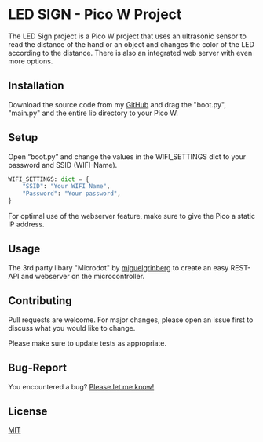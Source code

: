 # LED SIGN - Pico W Project

The LED Sign project is a Pico W project that uses an ultrasonic sensor to read the distance of the hand or an object and changes the color of the LED according to the distance. There is also an integrated web server with even more options.

## Installation

Download the source code from my [GitHub](https://github.com/SirDaywalker/ledSign) and drag the "boot.py", "main.py" and the entire lib directory to your Pico W.

## Setup 
Open “boot.py” and change the values in the WIFI_SETTINGS dict to your password and SSID (WIFI-Name).
```python
WIFI_SETTINGS: dict = {
    "SSID": "Your WIFI Name",
    "Password": "Your password",
}
```
For optimal use of the webserver feature, make sure to give the Pico a static IP address.

## Usage

The 3rd party libary "Microdot" by [miguelgrinberg](https://github.com/miguelgrinberg/microdot) to create an easy REST-API and webserver on the microcontroller.

## Contributing

Pull requests are welcome. For major changes, please open an issue first
to discuss what you would like to change.

Please make sure to update tests as appropriate.

## Bug-Report

You encountered a bug? [Please let me know!](https://github.com/SirDaywalker)

## License

[MIT](https://choosealicense.com/licenses/mit/)
